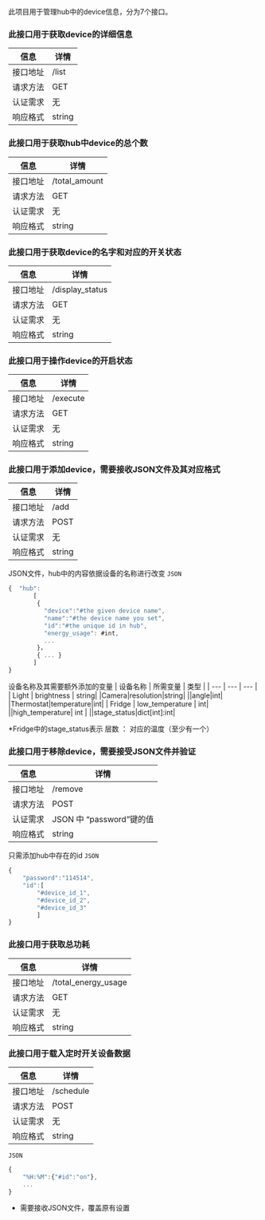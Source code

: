 此项目用于管理hub中的device信息，分为7个接口。
### 此接口用于获取device的详细信息
| 信息 | 详情 |
| --- | --- |
| 接口地址 | /list |
| 请求方法 | GET |
| 认证需求 | 无 |
| 响应格式 | string |

### 此接口用于获取hub中device的总个数
| 信息 | 详情 |
| --- | --- |
| 接口地址 | /total_amount |
| 请求方法 | GET |
| 认证需求 | 无 |
| 响应格式 | string |

### 此接口用于获取device的名字和对应的开关状态
| 信息 | 详情 |
| --- | --- |
| 接口地址 | /display_status |
| 请求方法 | GET |
| 认证需求 | 无 |
| 响应格式 | string |

### 此接口用于操作device的开启状态
| 信息 | 详情 |
| --- | --- |
| 接口地址 | /execute |
| 请求方法 | GET |
| 认证需求 | 无 |
| 响应格式 | string |

### 此接口用于添加device，需要接收JSON文件及其对应格式
| 信息 | 详情 |
| --- | --- |
| 接口地址 | /add |
| 请求方法 | POST |
| 认证需求 | 无 |
| 响应格式 | string |

JSON文件，hub中的内容依据设备的名称进行改变
`JSON`

```js
{  "hub":
       [
        {
          "device":"#the given device name",
          "name":"#the device name you set",
          "id":"#the unique id in hub",
          "energy_usage": #int,
          ...
        }，
        { ... }
       ]
}
```
设备名称及其需要额外添加的变量
| 设备名称 | 所需变量 |  类型 |
| --- | --- | --- |
| Light | brightness | string|
|Camera|resolution|string|
||angle|int|
|Thermostat|temperature|int|
|  Fridge  | low_temperature | int|
||high_temperature| int |
||stage_status|dict[int]:int|

*Fridge中的stage_status表示 层数 ： 对应的温度（至少有一个）



### 此接口用于移除device，需要接受JSON文件并验证
| 信息 | 详情 |
| --- | --- |
| 接口地址 | /remove |
| 请求方法 | POST |
| 认证需求 | JSON 中 “password”键的值 |
| 响应格式 | string |

只需添加hub中存在的id
`JSON`
```js
{
    "password":"114514",
    "id":[
        "#device_id_1",
        "#device_id_2",
        "#device_id_3"
        ]
}
```
### 此接口用于获取总功耗
| 信息 | 详情 |
| --- | --- |
| 接口地址 |  /total_energy_usage|
| 请求方法 | GET |
| 认证需求 | 无 |
| 响应格式 | string |
### 此接口用于载入定时开关设备数据
| 信息 | 详情 |
| --- | --- |
| 接口地址 |  /schedule|
| 请求方法 | POST |
| 认证需求 | 无 |
| 响应格式 | string |
`JSON`
```js
{
    "%H:%M":{"#id":"on"},
    ...
}
```
* 需要接收JSON文件，覆盖原有设置